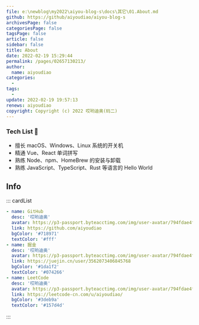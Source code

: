 ```yaml
---
file: e:\newblog\my2022\aiyou-blog-s\docs\其它\01.About.md
github: https://github/aiyoudiao/aiyou-blog-s
archivesPage: false
categoriesPage: false
tagsPage: false
article: false
sidebar: false
title: About
date: 2022-02-19 15:29:44
permalink: /pages/02657130213/
author: 
  name: aiyoudiao
categories: 
  - 
tags: 
  - 
update: 2022-02-19 19:57:13
renews: aiyoudiao
copyright: Copyright (c) 2022 哎哟迪奥(码二)
---
```


### Tech List 🧾

- 擅长 <span class="span-shadow">macOS</span>、<span class="span-shadow">Windows</span>、<span class="span-shadow">Linux</span> 系统的开关机
- 精通 <span class="span-shadow">Vue</span>、<span class="span-shadow">React</span> 单词拼写
- 熟练 <span class="span-shadow">Node</span>、<span class="span-shadow">npm</span>、<span class="span-shadow">HomeBrew</span> 的安装与卸载
- 熟练 <span class="span-shadow">JavaScript</span>、<span class="span-shadow">TypeScript</span>、<span class="span-shadow">Rust</span> 等语言的 <span class="span-shadow">Hello World</span>

## Info

::: cardList

```yaml
- name: GitHub
  desc: '哎哟迪奥'
  avatar: https://p3-passport.byteacctimg.com/img/user-avatar/794fdae4ff249d532da19a3c26d420ed~300x300.image
  link: https://github.com/aiyoudiao
  bgColor: '#718971'
  textColor: '#fff'
- name: 掘金
  desc: '哎哟迪奥'
  avatar: https://p3-passport.byteacctimg.com/img/user-avatar/794fdae4ff249d532da19a3c26d420ed~300x300.image
  link: https://juejin.cn/user/3562073406845768
  bgColor: '#1da1f2'
  textColor: '#074266'
- name: LeetCode
  desc: '哎哟迪奥'
  avatar: https://p3-passport.byteacctimg.com/img/user-avatar/794fdae4ff249d532da19a3c26d420ed~300x300.image
  link: https://leetcode-cn.com/u/aiyoudiao/
  bgColor: '#3deb9a'
  textColor: '#157d4d'
```

:::
